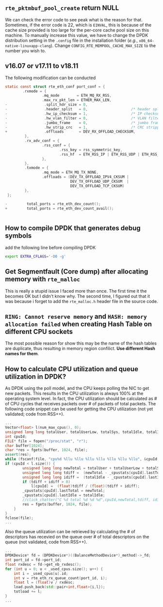 ## `rte_pktmbuf_pool_create` return NULL

We can check the error code to see peak what is the reason for that. Sometimes, if the error code is 22, which is `EINVAL`, this is because of the cache size provided is too large for the per-core cache pool size on this machine. To manually increase this value, we have to change the DPDK distribution setting in the `.config` file in the installation folder (*e.g.*, `x86_64-native-linuxapp-clang`). Change `CONFIG_RTE_MEMPOOL_CACHE_MAX_SIZE` to the number you wish to.


## v16.07 or v17.11 to v18.11

The following modification can be conducted
```c
static const struct rte_eth_conf port_conf = {
        .rxmode = {
                 .mq_mode        = ETH_MQ_RX_RSS,
                 .max_rx_pkt_len = ETHER_MAX_LEN,
-                 .split_hdr_size = 0,
-                 .header_split   = 0,                    /* header split disabled */
-                 .hw_ip_checksum = 1,                    /* IP checksum offload enabled */
-                 .hw_vlan_filter = 0,                    /* VLAN filtering disabled */
-                 .jumbo_frame    = 0,                    /* jumbo frame support disabled */
-                 .hw_strip_crc   = 1,                    /* CRC stripped by hardware */
+                 .offloads       = DEV_RX_OFFLOAD_CHECKSUM,
         },
         .rx_adv_conf = {
                 .rss_conf = {
                         .rss_key = rss_symmetric_key,
                         .rss_hf  = ETH_RSS_IP | ETH_RSS_UDP | ETH_RSS_TCP,
                 },
         },
         .txmode = {
                 .mq_mode = ETH_MQ_TX_NONE,
                 .offloads = (DEV_TX_OFFLOAD_IPV4_CKSUM |
                              DEV_TX_OFFLOAD_UDP_CKSUM  |
                              DEV_TX_OFFLOAD_TCP_CKSUM)
         },
 };
 
-         total_ports = rte_eth_dev_count();
+         total_ports = rte_eth_dev_count_avail();
 
```

## How to compile DPDK that generates debug symbols
add the following line before compiling DPDK
```bash
export EXTRA_CFLAGS='-O0 -g'
```

## Get Segmentfault (Core dump) after allocating memory with `rte_malloc`
This is really a stupid issue I faced more than once. The first time it the becomes OK but I didn't know why. The second time, I figured out that it was because i forget to add the `rte_malloc.h` header file in the source code.


## `RING: Cannot reserve memory` and `HASH: memory allocation failed` when creating Hash Table on different CPU sockets
The most possible reason for show this may be the name of the hash tables are duplicate, thus resulting in memory region confilict.
**Use different Hash names for them**.


## How to calculate CPU utilization and queue utilization in DPDK?
As DPDK using the poll model, and the CPU keeps polling the NIC to get new packets. This results in the CPU utilization is always 100% at the operating system level. In fact, the CPU utilization should be calculated as # of CPU cycles that receives packets over # of packets of total packets. The following code snippet can be used for getting the CPU utilization (not yet validated; code from RSS++).
```c++
...
Vector<float> l(num_max_cpus(), 0);
unsigned long long totalUser, totalUserLow, totalSys, totalIdle, totalIoWait, totalIrq, totalSoftIrq;
int cpuId;
FILE* file = fopen("/proc/stat", "r");
char buffer[1024];
char *res = fgets(buffer, 1024, file);
assert(res);
while (fscanf(file, "cpu%d %llu %llu %llu %llu %llu %llu %llu", &cpuId, &totalUser, &totalUserLow, &totalSys, &totalIdle, &totalIoWait, &totalIrq, &totalSoftIrq) > 0) {
if (cpuId < l.size()) {
        unsigned long long newTotal = totalUser + totalUserLow + totalSys + totalIrq + totalSoftIrq;
        unsigned long long tdiff =  (newTotal - _cpustats[cpuId].lastTotal);
        unsigned long long idiff =  (totalIdle - _cpustats[cpuId].lastIdle);
        if (tdiff + idiff > 0)
            l[cpuId] =  (float)tdiff / (float)(tdiff + idiff);
        _cpustats[cpuId].lastTotal = newTotal;
        _cpustats[cpuId].lastIdle = totalIdle;
        //click_chatter("C %d total %d %d %d",cpuId,newTotal,tdiff, idiff);
        res = fgets(buffer, 1024, file);
    }
}
fclose(file);
...
```
Also the queue utilization can be retrieved by calculating the # of descriptors has recevied on the queue over # of total descriptors on the queue (not validated, code from RSS++).
```c++
...
DPDKDevice* fd = (DPDKDevice*)((BalanceMethodDevice*)_method)->_fd;
int port_id = fd->port_id;
float rxdesc = fd->get_nb_rxdesc();
for (int u = 0; u < _used_cpus.size(); u++) {
    int i = _used_cpus[u].id;
    int v = rte_eth_rx_queue_count(port_id, i);
    float l = (float)v / rxdesc;
    load.push_back(std::pair<int,float>{i,l});
    totload += l;
}
...
```

